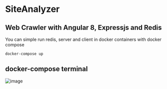 # SiteAnalyzer
## Web Crawler with Angular 8, Expressjs and Redis

You can simple run redis, server and client in docker containers with docker compose


    docker-compose up 

docker-compose terminal
------------------------    
![image](https://user-images.githubusercontent.com/11095906/60393436-4bf61300-9aca-11e9-89c9-7c7e8554b559.png)
